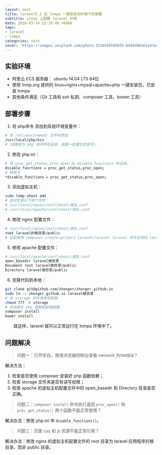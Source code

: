 ```yaml
---
layout: post
title: laravel5.2 在 lnmpa 一键安装包环境下的部署
subtitle: Linux 上配置 laravel 环境
date: 2016-03-14 22:19:48 +0800
tags:
- laravel
- lnmpa
categories: tech
cover: 'https://images.unsplash.com/photo-1516545595035-b494dd0161e4?w=1600&h=900'
---
```


## 实验环境

- 阿里云 ECS 服务器： ubuntu 14.04 LTS 64位
- 使用 lnmp.org 提供的 linux+nginx+mysql+apache+php 一键安装包，已安装 lnmpa
- 其他条件满足（Git 工具和 ssh 私钥、composer 工具、bower 工具）

## 部署步骤

1. 将 php命令 添加到系统环境变量中：
```bash
# 往 /etc/enviroment 文件中添加: 
/usr/local/php/bin
#（该路径为 php 命令所在目录，前面一定要包含冒号）。
```
2. 修改 php.ini：
```bash
# 将 proc_get_status,proc_open 从 disable_functions 中去掉。
disable_functions = proc_get_status,proc_open;
# 修改为
*disable_functions = proc_get_status,proc_open;
```
3. 添加虚拟主机：
```bash
sudo lnmp vhost add
# 自动生成以下两个文件：
# /usr/local/nginx/conf/vhost/域名.conf
# /usr/local/apache/conf/vhost/域名.conf
```
4. 修改 nginx 配置文件：
```bash
# /usr/local/nginx/conf/vhost/域名.conf
root laravel的根目录/public
# 比如使用 composer create-project laravel/laravel laravel 命令生成的 laravel 目录
```
5. 修改 apache 配置文件：
```bash
# /usr/local/apache/conf/vhost/域名.conf
open_basedir laravel根目录
Document root laravel根目录/public
Directory laravel根目录/public
```
6. 克隆代码到本地：
```bash
git clone git@github.com/zhonger/zhonger.github.io
sudo ln -s zhonger.github.io laravel根目录
# 给 storage 文件夹读写权限
chmod 777 -R storage
# 安装相关 php 依赖和前端依赖
composer install
bower install
```

&emsp;&emsp;就这样，laravel 就可以正常运行在 lnmpa 环境中了。

## 问题解决
> 问题一：打开空白，使用浏览器控制台查看 network 为`500错误`？

解决方法： 
1. 检查是否使用 composer 安装好 php 函数依赖； 
2. 检查 storage 文件夹是否有读写权限； 
3. 检查 apache 的虚拟主机配置文件中的 open_basedir 和 Directory 目录是否正确。

> 问题二：`composer install` 命令执行返回 `proc_open()` 和 `proc_get_status()` 两个函数不能正常使用？

解决办法：修改 php.ini 中 `disable_functions()`。

> 问题三：页面 css 和 js 资源不能正常引用？

解决办法：修改 nginx 的虚拟主机配置文件的 root 目录为 laravel 应用程序的根目录，而非 public 目录。